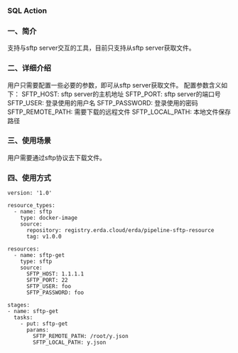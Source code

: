 ### SQL Action

### 一、简介

支持与sftp server交互的工具，目前只支持从sftp server获取文件。
### 二、详细介绍
用户只需要配置一些必要的参数，即可从sftp server获取文件。
配置参数含义如下：
SFTP_HOST:  sftp server的主机地址
SFTP_PORT:  sftp server的端口号
SFTP_USER:  登录使用的用户名
SFTP_PASSWORD:  登录使用的密码
SFTP_REMOTE_PATH:   需要下载的远程文件
SFTP_LOCAL_PATH:    本地文件保存路径

### 三、使用场景
用户需要通过sftp协议去下载文件。

### 四、使用方式
```aidl
version: '1.0'

resource_types:
  - name: sftp
    type: docker-image
    source:
      repository: registry.erda.cloud/erda/pipeline-sftp-resource
      tag: v1.0.0

resources:
  - name: sftp-get
    type: sftp
    source:
      SFTP_HOST: 1.1.1.1
      SFTP_PORT: 22
      SFTP_USER: foo
      SFTP_PASSWORD: foo

stages:
- name: sftp-get
  tasks:
    - put: sftp-get
      params:
        SFTP_REMOTE_PATH: /root/y.json
        SFTP_LOCAL_PATH: y.json
```
